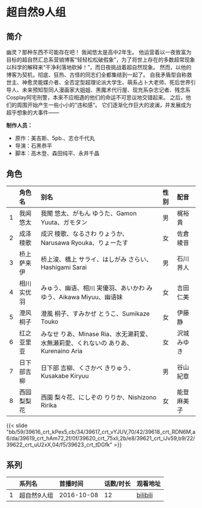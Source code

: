 # 超自然9人组


## 简介

幽灵？那种东西不可能存在吧！
我闻悠太是高中2年生。
他运营着以一夜致富为目标的超自然汇总系营销博客“轻轻松松破假象”，为了将世上存在的多数超常现象以科学的解释来“干净利落地砍掉！”，而日夜挑战着超自然现象。
然而，以他的博客为契机，彻底、狂热、古怪的同志们全都集结到一起了。
自我矛盾型自称救世主、神愈灵能媒介者、全否定型超理论派大学生、萌系占卜大老师、死后世界引导人、未来预知型同人漫画家大姐姐、黑魔术代行屋、现充系杂志记者、残念系Cosplay阿宅刑警，本来不应相遇的他们的命运不可思议地交错起来。
之后，他们的周围开始产生一些小小的“违和感”。
它们逐渐化作巨大的波澜，并发展成为超乎想象的大事件——

**制作人员：**
- 原作：美吉斯、5pb.、志仓千代丸
- 导演：石黑恭平
- 脚本：高木登、森田纯平、永井千晶

## 角色

|     |   角色名   |   别名  | 性别 |  配音  |
|:--- |:------  |:----      |:---  |:--   |
| 1 | 我闻悠太 | 我聞 悠太、がもん ゆうた、Gamon Yuuta、ガモタン | 男 | 梶裕貴 |
| 2 | 成泽稜歌 | 成沢 稜歌、なるさわ りょうか、Narusawa Ryouka、りょーたす | 女 | 佐倉綾音 |
| 3 | 桥上萨来伊 | 桥上浚、橋上 サライ、はしがみ さらい、Hashigami Sarai | 男 | 石川界人 |
| 4 | 相川实优羽 | みゅう、幽语、相川 実優羽、あいかわ みゆう、Aikawa Miyuu、幽语妹 | 女 | 吉田仁美 |
| 5 | 澄风桐子 | 澄風 桐子、すみかぜ とうこ、Sumikaze Touko | 女 | 伊藤静 |
| 6 | 红之亚里亚 | みなせ りあ、Minase Ria、水无濑莉爱、水無瀬莉愛、くれないの ありあ、Kurenaino Aria | 女 | 沢城みゆき |
| 7 | 日下部吉柳 | 日下部 吉柳、くさかべ きりゅう、Kusakabe Kiryuu | 男 | 谷山紀章 |
| 8 | 西园梨梨花 | 西園 梨々花、にしぞの りりか、Nishizono Ririka | 女 | 能登麻美子 |

{{< slide "bb/59/39616_crt_kPex5,cb/34/39617_crt_vYJUV,70/42/39618_crt_RDN6M,a6/da/39619_crt_hAm72,2f/0f/39620_crt_75xli,2b/e8/39621_crt_iJv59,b9/22/39622_crt_uU2xX,04/f5/39623_crt_tDGfk" >}}

## 系列

|     |   系列名   |   首播时间  | 话数/时长  | 观看地址 |
|:---  |:------    |:----      |:---       |:---  |
| 1 | 超自然9人组 | 2016-10-08 | 12 | [bilibili](https://www.bilibili.com/bangumi/play/ep97002)  |



